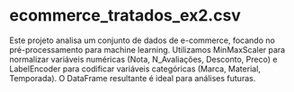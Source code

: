 # ecommerce_tratados_ex2.csv
Este projeto analisa um conjunto de dados de e-commerce, focando no pré-processamento para machine learning. Utilizamos MinMaxScaler para normalizar variáveis numéricas (Nota, N_Avaliações, Desconto, Preco) e LabelEncoder para codificar variáveis categóricas (Marca, Material, Temporada). O DataFrame resultante é ideal para análises futuras.
